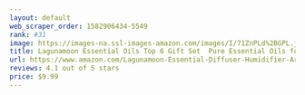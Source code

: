 ```yaml
---
layout: default 
﻿web_scraper_order: 1582906434-5549
rank: #31
image: https://images-na.ssl-images-amazon.com/images/I/71ZnPLd%2BGPL.jpg
title: Lagunamoon Essential Oils Top 6 Gift Set  Pure Essential Oils for Diffuser, Humidifier, Massage,…
url: https://www.amazon.com/Lagunamoon-Essential-Diffuser-Humidifier-Aromatherapy/dp/B06XRLR9RQ/ref=zg_mw_beauty_31?_encoding=UTF8&psc=1&refRID=3TZEQS81A9Z428JNZMKD
reviews: 4.1 out of 5 stars
price: $9.99 
---
```

